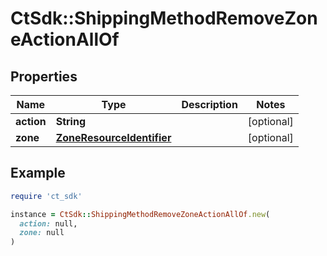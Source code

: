 # CtSdk::ShippingMethodRemoveZoneActionAllOf

## Properties

| Name | Type | Description | Notes |
| ---- | ---- | ----------- | ----- |
| **action** | **String** |  | [optional] |
| **zone** | [**ZoneResourceIdentifier**](ZoneResourceIdentifier.md) |  | [optional] |

## Example

```ruby
require 'ct_sdk'

instance = CtSdk::ShippingMethodRemoveZoneActionAllOf.new(
  action: null,
  zone: null
)
```

